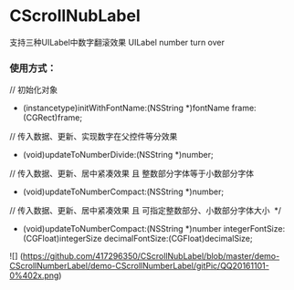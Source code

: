 # CScrollNubLabel
支持三种UILabel中数字翻滚效果   UILabel number turn over



### 使用方式：

// 初始化对象
- (instancetype)initWithFontName:(NSString *)fontName frame:(CGRect)frame;

// 传入数据、更新、实现数字在父控件等分效果 
- (void)updateToNumberDivide:(NSString *)number;

// 传入数据、更新、居中紧凑效果  且  整数部分字体等于小数部分字体
- (void)updateToNumberCompact:(NSString *)number;

// 传入数据、更新、居中紧凑效果  且  可指定整数部分、小数部分字体大小  */
- (void)updateToNumberCompact:(NSString *)number integerFontSize:(CGFloat)integerSize decimalFontSize:(CGFloat)decimalSize;

![] (https://github.com/417296350/CScrollNubLabel/blob/master/demo-CScrollNumberLabel/demo-CScrollNumberLabel/gitPic/QQ20161101-0%402x.png)
